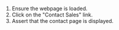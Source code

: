 1. Ensure the webpage is loaded.
2. Click on the "Contact Sales" link.
3. Assert that the contact page is displayed.